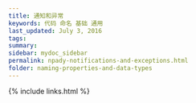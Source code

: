 ```yaml
---
title: 通知和异常
keywords: 代码 命名 基础 通用
last_updated: July 3, 2016
tags:
summary:
sidebar: mydoc_sidebar
permalink: npady-notifications-and-exceptions.html
folder: naming-properties-and-data-types
---
```






{% include links.html %}
